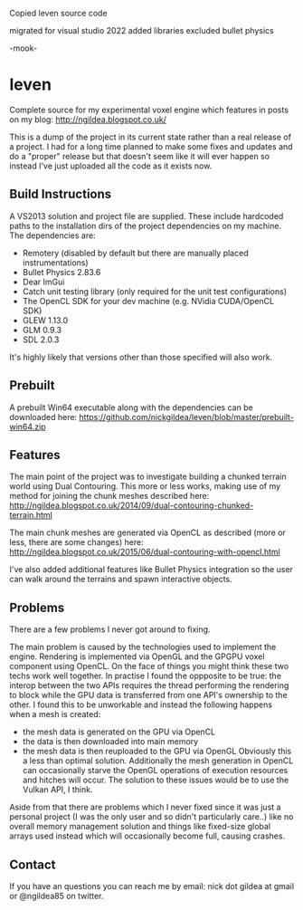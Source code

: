 Copied leven source code

migrated for visual studio 2022
added libraries
excluded bullet physics

-mook-




# leven
Complete source for my experimental voxel engine which features in posts on my blog: http://ngildea.blogspot.co.uk/

This is a dump of the project in its current state rather than a real release of a project. I had for a long time planned to make some fixes and updates and do a "proper" release but that doesn't seem like it will ever happen so instead I've just uploaded all the code as it exists now.

## Build Instructions
A VS2013 solution and project file are supplied. These include hardcoded paths to the installation dirs of the project dependencies on my machine. The dependencies are:
  * Remotery (disabled by default but there are manually placed instrumentations)
  * Bullet Physics 2.83.6
  * Dear ImGui
  * Catch unit testing library (only required for the unit test configurations)
  * The OpenCL SDK for your dev machine (e.g. NVidia CUDA/OpenCL SDK)
  * GLEW 1.13.0
  * GLM 0.9.3
  * SDL 2.0.3

It's highly likely that versions other than those specified will also work.

## Prebuilt
A prebuilt Win64 executable along with the dependencies can be downloaded here: https://github.com/nickgildea/leven/blob/master/prebuilt-win64.zip

## Features
The main point of the project was to investigate building a chunked terrain world using Dual Contouring. This more or less works, making use of my method for joining the chunk meshes described here: http://ngildea.blogspot.co.uk/2014/09/dual-contouring-chunked-terrain.html

The main chunk meshes are generated via OpenCL as described (more or less, there are some changes) here: http://ngildea.blogspot.co.uk/2015/06/dual-contouring-with-opencl.html

I've also added additional features like Bullet Physics integration so the user can walk around the terrains and spawn interactive objects.

## Problems
There are a few problems I never got around to fixing. 

The main problem is caused by the technologies used to implement the engine. Rendering is implemented via OpenGL and the GPGPU voxel component using OpenCL. On the face of things you might think these two techs work well together. In practise I found the oppposite to be true: the interop between the two APIs requires the thread performing the rendering to block while the GPU data is transferred from one API's ownership to the other. I found this to be unworkable and instead the following happens when a mesh is created:
  * the mesh data is generated on the GPU via OpenCL
  * the data is then downloaded into main memory
  * the mesh data is then reuploaded to the GPU via OpenGL
Obviously this a less than optimal solution. Additionally the mesh generation in OpenCL can occasionally starve the OpenGL operations of execution resources and hitches will occur. The solution to these issues would be to use the Vulkan API, I think.

Aside from that there are problems which I never fixed since it was just a personal project (I was the only user and so didn't particularly care..) like no overall memory management solution and things like fixed-size global arrays used instead which will occasionally become full, causing crashes.

## Contact

If you have an questions you can reach me by email: nick dot gildea at gmail or @ngildea85 on twitter.


